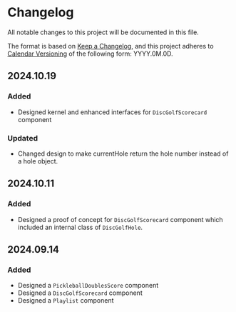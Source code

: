 # Changelog

All notable changes to this project will be documented in this file.

The format is based on [Keep a Changelog](https://keepachangelog.com/en/1.1.0/),
and this project adheres to [Calendar Versioning](https://calver.org/) of
the following form: YYYY.0M.0D.

## 2024.10.19

### Added

- Designed kernel and enhanced interfaces for `DiscGolfScorecard` component

### Updated

- Changed design to make currentHole return the hole number instead of a hole object.

## 2024.10.11

### Added

- Designed a proof of concept for `DiscGolfScorecard` component which included an internal class of `DiscGolfHole`.

## 2024.09.14

### Added

- Designed a `PickleballDoublesScore` component
- Designed a `DiscGolfScorecard` component
- Designed a `Playlist` component

